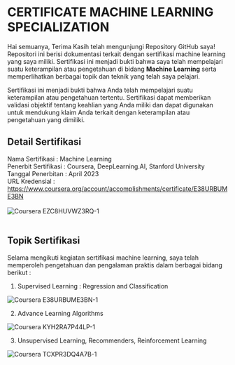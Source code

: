 # **CERTIFICATE MACHINE LEARNING SPECIALIZATION**

Hai semuanya, Terima Kasih telah mengunjungi Repository GitHub saya!
Repositori ini berisi dokumentasi terkait dengan sertifikasi machine learning yang saya miliki. Sertifikasi ini menjadi bukti bahwa saya telah mempelajari suatu keterampilan atau pengetahuan di bidang **Machine Learning** serta memperlihatkan berbagai topik dan teknik yang telah saya pelajari.

Sertifikasi ini menjadi bukti bahwa Anda telah mempelajari suatu keterampilan atau pengetahuan tertentu. Sertifikasi dapat memberikan validasi objektif tentang keahlian yang Anda miliki dan dapat digunakan untuk mendukung klaim Anda terkait dengan keterampilan atau pengetahuan yang dimiliki.


## **Detail Sertifikasi**
Nama Sertifikasi : Machine Learning <br>
Penerbit Sertifikasi : Coursera, DeepLearning.AI, Stanford University <br>
Tanggal Penerbitan : April 2023 <br>
URL Kredensial : https://www.coursera.org/account/accomplishments/certificate/E38URBUME3BN <br>
<br>
![Coursera EZC8HUVWZ3RQ-1](https://user-images.githubusercontent.com/132868092/236731707-01f842dc-5cd4-462f-a00b-105e1e3f474b.png)
<br>
<br>
## **Topik Sertifikasi**
Selama mengikuti kegiatan sertifikasi machine learning, saya telah memperoleh pengetahuan dan pengalaman praktis dalam berbagai bidang berikut : <br>
1. Supervised Learning : Regression and Classification

![Coursera E38URBUME3BN-1](https://user-images.githubusercontent.com/132868092/236732521-61bcf52b-dad9-4d7f-bad0-30da1756d45b.png)

2. Advance Learning Algorithms

![Coursera KYH2RA7P44LP-1](https://user-images.githubusercontent.com/132868092/236732560-0aa186f2-3cf6-49c7-8654-400f19dbe563.png)

3. Unsupervised Learning, Recommenders, Reinforcement Learning

![Coursera TCXPR3DQ4A7B-1](https://user-images.githubusercontent.com/132868092/236732585-b8ad9772-ff48-42a6-997d-9451fe3d980f.png)
